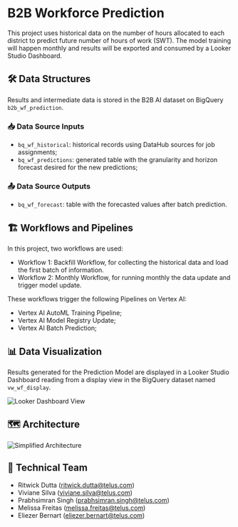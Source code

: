 # B2B Workforce Prediction

This project uses historical data on the number of hours allocated to each district to predict future number of hours of work (SWT). The model training will happen monthly and results will be exported and consumed by a Looker Studio Dashboard.

## 🛠️ Data Structures

Results and intermediate data is stored in the B2B AI dataset on BigQuery `b2b_wf_prediction`.

### 📥 Data Source Inputs

- `bq_wf_historical`: historical records using DataHub sources for job assignments;
- `bq_wf_predictions`: generated table with the granularity and horizon forecast desired for the new predictions;

### 📤 Data Source Outputs

- `bq_wf_forecast`: table with the forecasted values after batch prediction.

## 🏗️ Workflows and Pipelines

In this project, two workflows are used:

- Workflow 1: Backfill Workflow, for collecting the historical data and load the first batch of information.
- Workflow 2: Monthly Workflow, for running monthly the data update and trigger model update.

These workflows trigger the following Pipelines on Vertex AI:

- Vertex AI AutoML Training Pipeline;
- Vertex AI Model Registry Update;
- Vertex AI Batch Prediction;

## 📊 Data Visualization

Results generated for the Prediction Model are displayed in a Looker Studio Dashboard reading from a display view in the BigQuery dataset named `vw_wf_display`.

![Looker Dashboard View](./img/wf_prediction_dashboard.png)

## 🗺️ Architecture

![Simplified Architecture](./img/wf_prediction_simplified_architecture.png)

## 💼 Technical Team

- Ritwick Dutta (ritwick.dutta@telus.com)
- Viviane Silva (viviane.silva@telus.com)
- Prabhsimran Singh (prabhsimran.singh@telus.com)
- Melissa Freitas (melissa.freitas@telus.com)
- Eliezer Bernart (eliezer.bernart@telus.com)